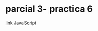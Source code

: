 # parcial 3- practica 6

[link](https://maxib62.github.io/practica6Javascript/)
[JavaScript](js/mostrardatos.js)